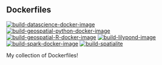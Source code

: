 Dockerfiles
-----------

[![build-datascience-docker-image](https://github.com/vlulla/Dockerfiles/actions/workflows/build-datascience-docker-image.yml/badge.svg)](https://github.com/vlulla/Dockerfiles/actions/workflows/build-datascience-docker-image.yml)
[![build-geospatial-python-docker-image](https://github.com/vlulla/Dockerfiles/actions/workflows/build-geospatial-python-docker-image.yml/badge.svg)](https://github.com/vlulla/Dockerfiles/actions/workflows/build-geospatial-python-docker-image.yml)
[![build-geospatial-R-docker-image](https://github.com/vlulla/Dockerfiles/actions/workflows/build-geospatial-R-docker-image.yml/badge.svg)](https://github.com/vlulla/Dockerfiles/actions/workflows/build-geospatial-R-docker-image.yml)
[![build-lilypond-image](https://github.com/vlulla/Dockerfiles/actions/workflows/build-lilypond-image.yml/badge.svg)](https://github.com/vlulla/Dockerfiles/actions/workflows/build-lilypond-image.yml)
[![build-spark-docker-image](https://github.com/vlulla/Dockerfiles/actions/workflows/build-spark-docker-image.yml/badge.svg)](https://github.com/vlulla/Dockerfiles/actions/workflows/build-spark-docker-image.yml)
[![build-spatialite](https://github.com/vlulla/Dockerfiles/actions/workflows/build-spatialite.yml/badge.svg)](https://github.com/vlulla/Dockerfiles/actions/workflows/build-spatialite.yml)

My collection of Dockerfiles!
